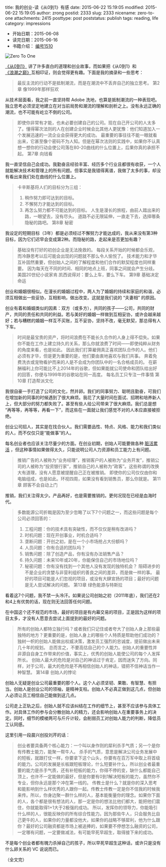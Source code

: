 title: 我的创业-读《从0到1》有感
date: 2015-06-22 15:19:05
modified: 2015-06-22 15:19:05
author: zrong
postid: 2333
slug: 2333
nicename: zero-to-one
attachments: 2415
posttype: post
poststatus: publish
tags: reading, life
category: impressions

- 开始日期：2015-06-08
- 读完日期：2015-06-16
- 书籍介绍： [编号1510](http://zengrong.net/read#2015)

![Zero To One][51]

[《从0到1》][1] 讲了许多直白的道理和创业故事，而如果把《从0到1》和[《浪潮之巅》][2]互相印证，则会觉得更有趣。下面是我的摘录和一些思考：<!--more-->

> 最反主流的行动不是抵制潮流，而是在潮流中不丢弃自己的独立思考。
> 第2章 像1999年那样狂欢

从技术层面看，我之前一直坚持帮 Adobe 洗地，也算是抵制潮流的一种表现吧。独立思考必须坚定地建立在对当前局势和潮流的理解和剖析之上。没有永远正确的潮流，也不可能有屹立不倒的公司。

> 即使你非常有才能，也未必要创建自己的公司。现在自己开公司的人太多了。懂得幂次法则的人在创建企业时候会比其他人更犹豫：他们知道加入一个发展迅速的一流企业会获得更大的成功。
> 最重要的事往往不能一眼就看出来，它甚至像个密码不为人知。但是在幂次法则的实践中，如果你不认真想一想你的行动会使公司落在80-20曲线的什么位置上，后果你真的承担不起。
> 第7章 向钱看

我一直坚信自己会成功。我勤奋且经验丰富、经历多个行业且都很有收获，一个人就能解决技术和管理上的所有问题。但事实是我错得离谱，我做了太多的事，却没有看出来我们处在曲线的什么位置上。

> 卡辛斯基将人们的目标分为三组：
> 1. 稍作努力即可达到的目标。
> 2. 不懈努力才能达到的目标。
> 3. 再怎么努力都不可能达到的目标。
> 人生是漫长的旅程，由前人踏出来的路，一眼望去，没有尽头。
> 道路不必无限延伸，一直走下去，选择哪条隐秘的路吧。
> 第8章 秘密

我设定的短期目标（3年）都是必须经过不懈努力才能达成的，我从来没有第3种目标，因为它们迟早会变成第2种。而隐秘的路，走起来是否更加有趣？

> 基础没有打好的初创企业是无法挽救的。
> 每段关系开始的时候都会乐观，而冷静思考以后可能会出现的问题就不那么令人愉悦了。
> 技术能力和才华互补固然重要，但创始人之间的了解程度和他们合作的默契程度也同样重要。
> 因为每天在不同的时间、相同的地点上班，同事之间就会产生分歧。美国20世纪小说家肯.凯西说得对：要么上车，要么下车。
> 第9章 基础决定命运

创业和婚姻很相似。在漫长的婚姻过程中，两人为了婚姻的持续和家庭的和谐，必须互相做出一些妥协，互相影响，做出改变。这就是我们说的 “夫妻相” 的原因。

创业有着和婚姻类似的因素：双方（或多方），共同的孩子——公司，共同的财产，共同的责任和共同的利益。若与美好的婚姻一样做到互相妥协，或许会越来越好；若与糟糕的婚姻一样互不买账，互不妥协，坚持不改，毫无默契，那总得有人下车。

> 时间是最宝贵的资产，将时间浪费在不能长久合作的人身上得不偿失。如果你不能在工作上建立持久的关系，那么你就浪费了时间——即使纯粹从财务的角度来看，也是如此。
> 因此我们打算雇佣真正喜欢团队合作的人。他们必须有才华，但是更为重要的是，他们要由衷地喜欢与我们共事。
> 奔着免费洗衣或宠物看护而来的人是不会成为你团队中的一名合格成员的。
> 在薪酬福利上你可能比不上2014年的谷歌，但如果能就公司使命和团队给出好的回答，你便与1999年的谷歌站在同一高度。
> 每名员工只专注一件事情
> 第10章 打造帮派文化

我很自豪一手打造了公司的文化，然并卵。我们的同事努力、聪明且勤奋，可我们在增加新的同事的时候遇到了很大麻烦。我花了大量时间在面试、招聘和培养新人上，但大部分的努力都失败了。甚至有些人给公司带来了很大麻烦。我们总是想 “再等等，再等等，再看一下”，而这些在一面就让我们感觉不对的人本应直接被拒绝。

创业公司招人，其实是在找合伙人。我们需要品性、特点、风格、能力和我们类似的人，而不仅仅只是“能做事”的人。

每名创业者也应该关注尽量少的方面。在创业初期，创始人可能要做各种 [脏活累活][3] ，但这种事情如果做得太久，只能说明公司人力资源和员工能力上有问题。

> 推销广告的人被称为“业务经理”，推销客户的人被称为“业务开发”，推销公司的人被称为“投资银行家”，推销自己的人被称为“政客”。这些称谓的改换大有道理，没有人愿意被提醒自己正在被推销。
> 即使你的公司仅仅由你和电脑组成，也是如此。环视四周，如果没有看到销售员，那么你就是。
> 第11章 顾客不会自动上门

推销，我们关注得太少。产品再好，也是需要推销的。更何况现在已经是血海时代。

> 多数能源公司折戟是因为至少忽略了以下7个问题之一，而这些问题是每个公司必须回答的：
> 1. 工程问题：你的技术具有突破性，而不仅仅是稍有改进吗？
> 2. 时机问题：现在开创事业，时机合适吗？
> 3. 垄断问题：开创之初，是在一个小市场抢占大份额吗？
> 4. 人员问题：你有合适的团队吗？
> 5. 销售问题：除了创造产品，你有没有办法销售产品？
> 6. 持久问题：未来10年或20年，你能保住自己的市场地位吗？
> 7. 秘密问题：你有没有找到一个其他人没有发现的独特机会？
> 阻碍进步的不是企业的贪婪与非营利组织的善良之间的差异，而是做一样的事。
> 最好的项目可能是人们忽视的项目，或没有大肆宣扬的项目；最好的问题是无人尝试解决的问题。
> 第13章 绿色能源与特斯拉

看着这7个问题，我不禁一头冷汗。如果说公司创始之初（2011年底），我们还在2和4上有优势的话，现在则无法回答任何问题。

在中国这个还不规范的市场，最好的项目是有内幕交易的项目，正是因为这样的项目太多，才没有人愿意去尝试上面提到的最好的问题。

> 所有的创始人都特立独行吗？或者我们只记住或者夸大了创始人身上那些最独特的地方？更重要的是，创始人身上的哪些个人特质是帮助他们成功的？
> 独树一帜的创始人能做出权威决策，激发员工强烈的忠诚度，提前做出未来几十年的规划。
> 总而言之，不要高估自己的个人能力。创始人的重要性并非源自自身工作带来的价值，事实上，优秀的创始人能使公司的每个人发挥所长。
> 创始人最大的危险是对自己的神话过于肯定，因而迷失了方向。同样，对于公司，最大的危险是不再相信创始人的神话，错把不信神话当作一种智慧。
> 第14章 创始人的悖论

创始人无疑是创业公司最重要的那个人。这个人必须坚韧、果敢、有智慧、有担当。创始人是创业公司的领袖，是精神支柱。创始人不必真正做到这几点，但创始人必须让员工相信自己能做到这几点。

公司走上正轨之后，创始人就不应该纠结在工作的细节上，甚至不应该参与具体工作。对具体工作的参与会分散创始人的精力，还会影响创始人在重要事务上的决定。同时，细节的模棱两可与斤斤计较，会削弱员工对创始人能力的判断，降低员工认同感。

这里引用一段晨兴创投刘芹的话：

> 创业者要具备两个核心能力：一个叫以身作则的犀利杀手气质；另一个是你有传教士能力，能聚一帮牛人。 
> 杀手的气质，意思是解决公司业务发展中的短板，就跟打仗一样，你要拿下这个山头，你要有在百万军中取上将首级的能力。公司的发展是长板跟短板理论，什么短要补什么，所以创业者最重要的能力是杀手气质，还有补短板的能力，你得不停的变，缺什么都能自己顶上，也许不一定能做的最好，但是你要有0到1解决短板的能力，虽然你不专业，但你永远是那个冲在第一线的。
> 传教士是什么？就是你的深入思考和能影响到什么样优秀的人跟你一起。传教士传教一定是你不信我的时候我来传。所以，你身边聚一群什么样的人，基本能衡量你的理念。如果你下面的人，各个都是很有想法的人，那一定是你的想法比他们都大，能把他们震住，你就能取得1+1大于2极强的成功。
> 所以，发挥你的领导力，你能吸引什么样的人，很能反映你的所有综合性能力。因为那些牛人，只会服务比自己更牛的人，如果你的力量都没他大，如果你的战略不够犀利，他为什么跟你？最好的公司融资都是市场上被追捧的，如果要不停想怎么融资的公司，一定哪有问题，一定要做减法，有可能早死早超生，取得接下来的成功。

不是每个创业者都有魄力杀掉自己的孩子，所以早死早超生这种话，或许只是没有什么卵关系的 VC 说说而已。

（全文完）

[1]: http://book.douban.com/subject/26297606/
[2]: http://book.douban.com/subject/6709783/
[3]: http://www.zhihu.com/question/20480514/answer/34057706
[51]: /wp-content/uploads/2016/01/zero-to-one.jpg
